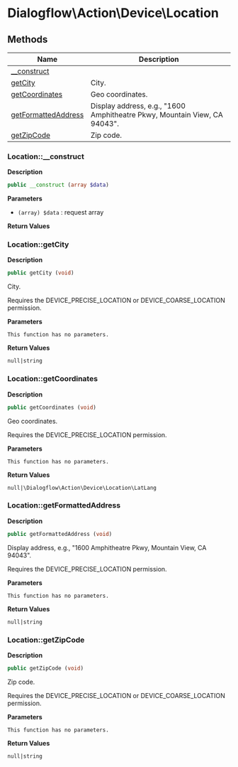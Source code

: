# Dialogflow\Action\Device\Location  







## Methods

| Name | Description |
|------|-------------|
|[__construct](#location__construct)||
|[getCity](#locationgetcity)|City.|
|[getCoordinates](#locationgetcoordinates)|Geo coordinates.|
|[getFormattedAddress](#locationgetformattedaddress)|Display address, e.g., "1600 Amphitheatre Pkwy, Mountain View, CA 94043".|
|[getZipCode](#locationgetzipcode)|Zip code.|




### Location::__construct  

**Description**

```php
public __construct (array $data)
```

 

 

**Parameters**

* `(array) $data`
: request array  

**Return Values**




### Location::getCity  

**Description**

```php
public getCity (void)
```

City. 

Requires the DEVICE_PRECISE_LOCATION or DEVICE_COARSE_LOCATION permission. 

**Parameters**

`This function has no parameters.`

**Return Values**

`null|string`





### Location::getCoordinates  

**Description**

```php
public getCoordinates (void)
```

Geo coordinates. 

Requires the DEVICE_PRECISE_LOCATION permission. 

**Parameters**

`This function has no parameters.`

**Return Values**

`null|\Dialogflow\Action\Device\Location\LatLang`





### Location::getFormattedAddress  

**Description**

```php
public getFormattedAddress (void)
```

Display address, e.g., "1600 Amphitheatre Pkwy, Mountain View, CA 94043". 

Requires the DEVICE_PRECISE_LOCATION permission. 

**Parameters**

`This function has no parameters.`

**Return Values**

`null|string`





### Location::getZipCode  

**Description**

```php
public getZipCode (void)
```

Zip code. 

Requires the DEVICE_PRECISE_LOCATION or DEVICE_COARSE_LOCATION permission. 

**Parameters**

`This function has no parameters.`

**Return Values**

`null|string`





